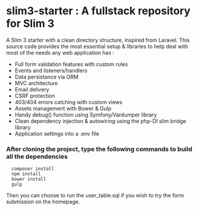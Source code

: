 # slim3-starter : A fullstack repository for Slim 3

A Slim 3 starter with a clean directory structure, inspired from Laravel. 
This source code provides the most essential setup & libraries to help deal with most of the needs any web application has : 
- Full form validation features with custom rules
- Events and listeners/handlers
- Data persistance via ORM
- MVC architecture
- Email delivery
- CSRF protection
- 403/404 errors catching with custom views
- Assets management with Bower & Gulp
- Handy debug() function using Symfony/Vardumper library
- Clean dependency injection & autowiring using the php-DI slim bridge library
- Application settings into a .env file

### After cloning the project, type the following commands to build all the dependencies 

      composer install
      npm install
      bower install
      gulp
      
Then you can choose to run the user_table.sql if you wish to try the form submission on the homepage.

